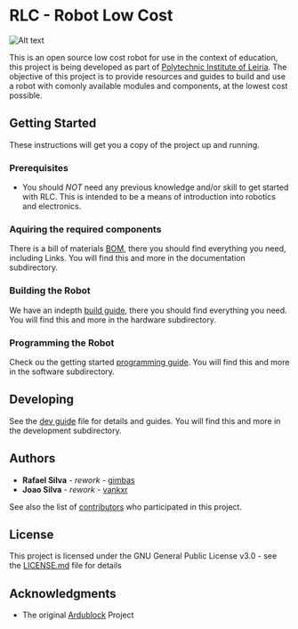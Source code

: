 # RLC - Robot Low Cost

![Alt text](https://github.com/gimbas/rlc/blob/master/documentation/assets/rlc.png?raw=true "rlc")

This is an open source low cost robot for use in the context of education, this project is being developed as part of <a href="https://www.ipleiria.pt/home/">Polytechnic Institute of Leiria</a>.
The objective of this project is to provide resources and guides to build and use a robot with comonly available modules and components, at the lowest cost possible.

## Getting Started

These instructions will get you a copy of the project up and running.

### Prerequisites

- You should *NOT* need any previous knowledge and/or skill to get started with RLC. This is intended to be a means of introduction into robotics and electronics.

### Aquiring the required components

There is a bill of materials [BOM](/documentation/bom(en).xlsx), there you should find everything you need, including Links.
You will find this and more in the documentation subdirectory.

### Building the Robot

We have an indepth [build guide](/documentation/HARDWARE.md), there you should find everything you need.
You will find this and more in the hardware subdirectory.

### Programming the Robot

Check ou the getting started [programming guide](/documentation/SOFTWARE.md).
You will find this and more in the software subdirectory.

## Developing

See the [dev guide](/development/README.md) file for details and guides.
You will find this and more in the development subdirectory.

## Authors

* **Rafael Silva** - *rework* - [gimbas](https://github.com/crying-face-emoji)
* **Joao Silva** - *rework* - [vankxr](https://github.com/vankxr)

See also the list of [contributors](https://github.com/gimbas/rlc/graphs/contributors) who participated in this project.

## License

This project is licensed under the GNU General Public License v3.0 - see the [LICENSE.md](LICENSE.md) file for details

## Acknowledgments

- The original <a href="https://github.com/taweili/ardublock">Ardublock</a> Project